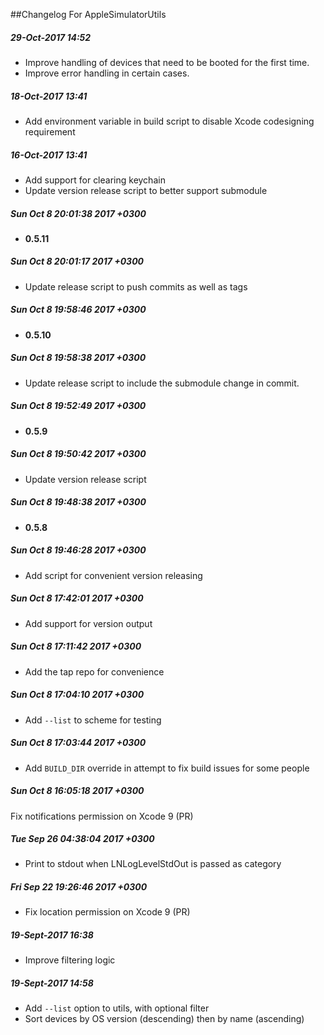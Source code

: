 ##Changelog For AppleSimulatorUtils

##### 29-Oct-2017 14:52

* Improve handling of devices that need to be booted for the first time.
* Improve error handling in certain cases. 

##### 18-Oct-2017 13:41

* Add environment variable in build script to disable Xcode codesigning requirement

##### 16-Oct-2017 13:41

* Add support for clearing keychain
* Update version release script to better support submodule

##### Sun Oct 8 20:01:38 2017 +0300

* **0.5.11**

##### Sun Oct 8 20:01:17 2017 +0300

* Update release script to push commits as well as tags

##### Sun Oct 8 19:58:46 2017 +0300

* **0.5.10**

##### Sun Oct 8 19:58:38 2017 +0300

* Update release script to include the submodule change in commit.

##### Sun Oct 8 19:52:49 2017 +0300

* **0.5.9**

##### Sun Oct 8 19:50:42 2017 +0300

* Update version release script

##### Sun Oct 8 19:48:38 2017 +0300

* **0.5.8**

##### Sun Oct 8 19:46:28 2017 +0300

* Add script for convenient version releasing

##### Sun Oct 8 17:42:01 2017 +0300

* Add support for version output

##### Sun Oct 8 17:11:42 2017 +0300

* Add the tap repo for convenience

##### Sun Oct 8 17:04:10 2017 +0300

* Add `--list` to scheme for testing
    
##### Sun Oct 8 17:03:44 2017 +0300

* Add `BUILD_DIR` override in attempt to fix build issues for some people

##### Sun Oct 8 16:05:18 2017 +0300

Fix notifications permission on Xcode 9 (PR)

##### Tue Sep 26 04:38:04 2017 +0300

* Print to stdout when LNLogLevelStdOut is passed as category

##### Fri Sep 22 19:26:46 2017 +0300

* Fix location permission on Xcode 9 (PR)

##### 19-Sept-2017 16:38

* Improve filtering logic

##### 19-Sept-2017 14:58

* Add `--list` option to utils, with optional filter
* Sort devices by OS version (descending) then by name (ascending)

